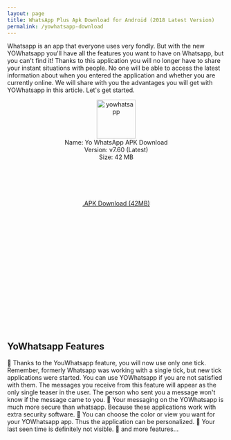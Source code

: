 ```yaml
---
layout: page
title: WhatsApp Plus Apk Download for Android (2018 Latest Version)
permalink: /yowhatsapp-download
---
```

Whatsapp is an app that everyone uses very fondly. But with the new YOWhatsapp you&#39;ll have all the features you want to have on Whatsapp, but you can&#39;t find it! Thanks to this application you will no longer have to share your instant situations with people. No one will be able to access the latest information about when you entered the application and whether you are currently online. We will share with you the advantages you will get with YOWhatsapp in this article. Let&#39;s get started.

<script async src="//pagead2.googlesyndication.com/pagead/js/adsbygoogle.js"></script>
<!-- Esnek -->
<ins class="adsbygoogle"
     style="display:block"
     data-ad-client="ca-pub-7942429830883405"
     data-ad-slot="5130793994"
     data-ad-format="auto"></ins>
<script>
(adsbygoogle = window.adsbygoogle || []).push({});
</script>
<center>
<a href="https://plusapkz.com/"><img src="https://plusapkz.com/yowhatsapp.png" width="90" height="90" alt="yowhatsapp" title="yo whatsapp" /></a><br />
Name: Yo WhatsApp APK Download<br />
Version: v7.60 (Latest)<br />
Size: 42 MB<br />
     <center>
<script async src="//pagead2.googlesyndication.com/pagead/js/adsbygoogle.js"></script>
<!-- Baglanti20090 -->
<ins class="adsbygoogle"
     style="display:inline-block;width:200px;height:90px"
     data-ad-client="ca-pub-7942429830883405"
     data-ad-slot="9116964791"></ins>
<script>
(adsbygoogle = window.adsbygoogle || []).push({});
</script>
</center>
<a rel="nofollow" href="http://www.mediafire.com/file/4el77mlfr5fbqr1/YoWAV7.60_com.plusapkz.com.yowa_Yousef_Al_Basha.apk/" target="_blank">.APK Download (42MB)</a><br>
<script async src="//pagead2.googlesyndication.com/pagead/js/adsbygoogle.js"></script>
<!-- 336 -->
<ins class="adsbygoogle"
     style="display:inline-block;width:336px;height:280px"
     data-ad-client="ca-pub-7942429830883405"
     data-ad-slot="9585734309"></ins>
<script>
(adsbygoogle = window.adsbygoogle || []).push({});
</script>
</center>

<h2>YoWhatsapp Features</h2>
🔹 Thanks to the YouWhatsapp feature, you will now use only one tick. Remember, formerly
Whatsapp was working with a single tick, but new tick applications were started. You can use
YOWhatsapp if you are not satisfied with them. The messages you receive from this feature
will appear as the only single teaser in the user. The person who sent you a message won&#39;t
know if the message came to you.
🔹 Your messaging on the YOWhatsapp is much more secure than whatsapp. Because these
applications work with extra security software.
🔹 You can choose the color or view you want for your YOWhatsapp app. Thus the application
can be personalized.
🔹 Your last seen time is definitely not visible.
🔹 and more features...
